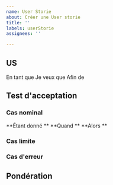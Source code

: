 ```yaml
---
name: User Storie
about: Créer une User storie
title: ''
labels: userStorie
assignees: ''

---
```


## US

En tant que
Je veux que
Afin de 

## Test d'acceptation

### Cas nominal

**Étant donné **
**Quand ** 
**Alors **

### Cas limite



### Cas d'erreur



## Pondération
